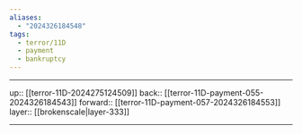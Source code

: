 ```yaml
---
aliases:
  - "2024326184548"
tags:
  - terror/11D
  - payment
  - bankruptcy
---
```




***

up:: [[terror-11D-2024275124509]]
back:: [[terror-11D-payment-055-2024326184543]]
forward:: [[terror-11D-payment-057-2024326184553]]
layer:: [[brokenscale|layer-333]]

***
